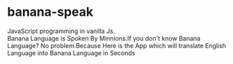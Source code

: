 # banana-speak
JavaScript programming in vanilla Js.<br>
Banana Language is Spoken By Minnions.If you don't know Banana Language? No problem.Because Here is the App
which will translate English Language into Banana Language in Seconds
